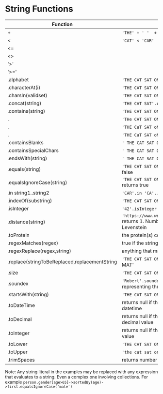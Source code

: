 # String Functions

Function|Example
-|-
 +|`'THE' + ' '  + 'CAT'` returns  'THE CAT' concatenate two strings
 <|`'CAT' < 'CAR' ` returns true compare two strings
 <=|
 <>|
 '>'|
 '>='|
 .alphabet|`'THE CAT SAT ON THE MAT'.alphabet` returns ' ACEHMNOST'
 .characterAt(i)|`'THE CAT SAT ON THE MAT'.characterAt(6)` returns A
 .charsIn(validset)|`'THE CAT SAT ON THE MAT'.charsIn(' ACEHMNOST')` returns true
 .concat(string)|`'THE CAT SAT'.concat(' ON THE MAT')` returns 'THE CAT SAT ON THE MAT'
 .contains(string)|`'THE CAT SAT ON THE MAT'.contains('THE')` returns 2
 .                |`'THe CAT SAT ON THE MAT'.contains('THE')` returns 1
 .                |`'THE CaT SAT oN THE MaT'.toUpper.contains('Mat'.toUpper)` returns 1
 .                |`'THE CaT SAT oN THE MaT'.toUpper.contains('Man'.toUpper)` returns 0
 .containsBlanks  |`' THE CAT SAT ON THE MAT '.containsBlanks` returns 7
 .containsSpecialChars|`' THE CAT SAT ON THE !@%% MAT '.containsSpecialChars` returns 4
 .endsWith(string)|`' THE CAT SAT ON THE MAT'.endsWith('AT')` returns true
 .equals(string)|`'THE CAT SAT ON THE MAT'.equals('THe CAT SAT ON THE MAT')` returns false
 .equalsIgnoreCase(string)|`'THE CAT SAT ON THE MAT'.equalsIgnoreCase('THe CAT SAT ON THE MAT')` returns true
 .in string1..string2|`'CAR'.in 'CA'...'CATEGORY'` returns true
 .indexOf(substring)|`'THE CAT SAT ON THE MAT'.index of('THE')` returns 1
 .isInteger|`'42'.isInteger` returns true
 .distance(string)|`'https://www.wellsfargo.com/'.distance('https://www.wellsforgo.com/')` returns 1. Number of edits to convert. Used in fraud detection. Uses Levenstein
 .toProtein|the protein(s) coded by a string containing only A,C,U,G
 .regexMatches(regex)|true if the string matches the regular expression regex
 .regexReplace(regex,string)|anything that matches regex is replaced with string. 
 .replace(stringToBeReplaced,replacementString|`'THE CAT SAT ON THE MAT'.replace('THE','A')` returns 'A CAT SAT ON A MAT'
 .size|`'THE CAT SAT ON THE MAT'.size` returns 22
 .soundex|`'Robert'.soundex = 'Rupert'.soundex'` returns true. Numeric value representing the phonetic sound of the string. 'R163' in this example
 .startsWith(string)|`'THE CAT SAT ON THE MAT'.startsWith('THE C')` returns true
 .toDateTime|returns null if the string cannot be converted; otherwise returns the datetime
 .toDecimal|returns null if the string cannot be converted; otherwise returns the decimal value
 .toInteger|returns null if the string cannot be converted; otherwise returns the integer value
 .toLower|`'THE CAT SAT ON THE MAT'.toLower` returns 'the cat sat on the mat'
 .toUpper|`'the cat sat on the mat'.toUpper` returns 'THE CAT SAT ON THE MAT'
 .trimSpaces|returns number of spaces removed

Note: Any string literal in the examples may be replaced with any expression that evaluates to a string. Even a complex one involving collections.
For example `person.gender[age>65]->sortedBy(age)->first.equalsIgnoreCase('male')`

